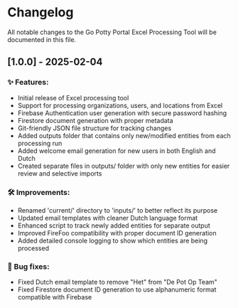 # Changelog

All notable changes to the Go Potty Portal Excel Processing Tool will be documented in this file.

## [1.0.0] - 2025-02-04

### ✨ Features:
- Initial release of Excel processing tool
- Support for processing organizations, users, and locations from Excel
- Firebase Authentication user generation with secure password hashing
- Firestore document generation with proper metadata
- Git-friendly JSON file structure for tracking changes
- Added outputs folder that contains only new/modified entities from each processing run
- Added welcome email generation for new users in both English and Dutch
- Created separate files in outputs/ folder with only new entities for easier review and selective imports

### 🛠️ Improvements:
- Renamed 'current/' directory to 'inputs/' to better reflect its purpose
- Updated email templates with cleaner Dutch language format
- Enhanced script to track newly added entities for separate output
- Improved FireFoo compatibility with proper document ID generation
- Added detailed console logging to show which entities are being processed

### 🐛 Bug fixes:
- Fixed Dutch email template to remove "Het" from "De Pot Op Team"
- Fixed Firestore document ID generation to use alphanumeric format compatible with Firebase